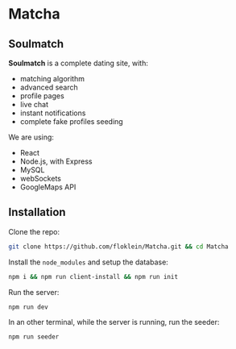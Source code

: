 # Matcha

## Soulmatch
**Soulmatch** is a complete dating site, with:
- matching algorithm
- advanced search
- profile pages
- live chat
- instant notifications
- complete fake profiles seeding

We are using:
- React
- Node.js, with Express
- MySQL
- webSockets
- GoogleMaps API

## Installation
Clone the repo:
```bash
git clone https://github.com/floklein/Matcha.git && cd Matcha
```

Install the `node_modules` and setup the database:
```bash
npm i && npm run client-install && npm run init
```

Run the server:
```bash
npm run dev
```

In an other terminal, while the server is running, run the seeder:
```bash
npm run seeder
```
